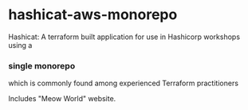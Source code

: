 # hashicat-aws-monorepo
Hashicat: A terraform built application for use in Hashicorp workshops using a
### single monorepo
which is commonly found among experienced Terraform practitioners

Includes "Meow World" website.
